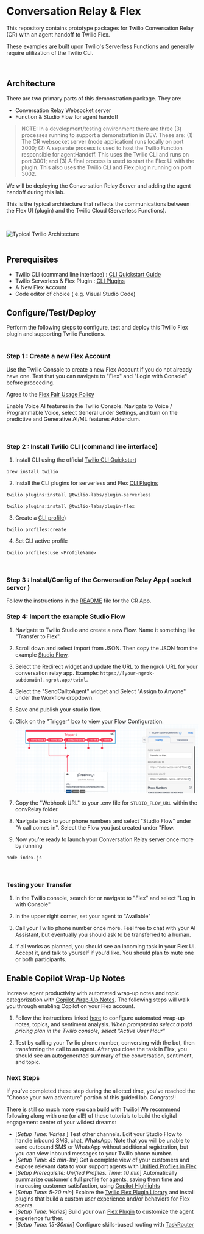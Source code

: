 # Conversation Relay & Flex

This repository contains prototype packages for Twilio Conversation Relay (CR) with an agent handoff to Twilio Flex.

These examples are built upon Twilio's Serverless Functions and generally require utilization of the Twilio CLI.

&nbsp;

## Architecture

There are two primary parts of this demonstration package.  They are:
- Conversation Relay Websocket server 
- Function & Studio Flow for agent handoff 

>NOTE: In a development/testing environment there are three (3) processes running to support a demonstration in DEV.  These are: (1) The CR websocket server (node application) runs locally on port 3000; (2) A separate process is used to host the Twilio Function responsible for agentHandoff.  This uses the Twilio CLI and runs on port 3001; and (3) A final process is used to start the Flex UI with the plugin.  This also uses the Twilio CLI and Flex plugin running on port 3002.

We will be deploying the Conversation Relay Server and adding the agent handoff during this lab. 

This is the typical architecture that reflects the communications between the Flex UI (plugin) and the Twilio Cloud (Serverless Functions).

&nbsp;

![Typical Twilio Architecture](/images/convRelayFlexArch.jpg)  
&nbsp;

## Prerequisites

- Twilio CLI (command line interface) : [CLI Quickstart Guide](https://www.twilio.com/docs/twilio-cli/quickstart)
- Twilio Serverless & Flex Plugin : [CLI Plugins](https://www.twilio.com/docs/twilio-cli/plugins)
- A New Flex Account
- Code editor of choice ( e.g. Visual Studio Code)


## Configure/Test/Deploy

Perform the following steps to configure, test and deploy this Twilio Flex plugin and supporting Twilio Functions.  
&nbsp;

### Step 1 : Create a new Flex Account

Use the Twilio Console to create a new Flex Account if you do not already have one. Test that you can navigate to "Flex" and "Login with Console" before proceeding. 

Agree to the [Flex Fair Usage Policy](https://www.twilio.com/console/flex/fair-usage-policy)

Enable Voice AI features in the Twilio Console. Navigate to Voice / Programmable Voice, select General under Settings, and turn on the predictive and Generative AI/ML features Addendum.

&nbsp;

### Step 2 : Install Twilio CLI (command line interface)


1. Install CLI using the official [Twilio CLI Quickstart](https://www.twilio.com/docs/twilio-cli/quickstart)
```
brew install twilio
```
2. Install the CLI plugins for serverless and Flex [CLI Plugins](https://www.twilio.com/docs/twilio-cli/plugins)
```
twilio plugins:install @twilio-labs/plugin-serverless
```
```
twilio plugins:install @twilio-labs/plugin-flex
```
3. Create a [CLI profile](https://www.twilio.com/docs/twilio-cli/general-usage))

```
twilio profiles:create
```

4. Set CLI active profile

```
twilio profiles:use <ProfileName>
```

&nbsp;

### Step 3 : Install/Config of the Conversation Relay App ( socket server )

Follow the instructions in the [README](/apps/convRelayApp/README.md) file for the CR App.
 
 ### Step 4: Import the example Studio Flow 

1. Navigate to Twilio Studio and create a new Flow. Name it something like "Transfer to Flex".

2. Scroll down and select import from JSON. Then copy the JSON from the example [Studio Flow](/docs/studio.json).

3. Select the Redirect widget and update the URL to the ngrok URL for your conversation relay app. Example: `https://[your-ngrok-subdomain].ngrok.app/twiml`.

4. Select the "SendCalltoAgent" widget and Select "Assign to Anyone" under the Workflow dropdown. 

5. Save and publish your studio flow. 

6. Click on the "Trigger" box to view your Flow Configuration. 
![FlowConfiguration](images/FlowConfiguration.png)

7. Copy the "Webhook URL" to your .env file for `STUDIO_FLOW_URL` within the convRelay folder. 

8. Navigate back to your phone numbers and select "Studio Flow" under "A call comes in". Select the Flow you just created under "Flow. 

9. Now you're ready to launch your Conversation Relay server once more by running 
```
node index.js
```

&nbsp;

### Testing your Transfer

1. In the Twilio console, search for or navigate to "Flex" and select "Log in with Console"

2. In the upper right corner, set your agent to "Available"

3. Call your Twilio phone number once more. Feel free to chat with your AI Assistant, but eventually you should ask to be transferred to a human. 

4. If all works as planned, you should see an incoming task in your Flex UI. Accept it, and talk to yourself if you'd like. You should plan to mute one or both participants. 

## Enable Copilot Wrap-Up Notes
Increase agent productivity with automated wrap-up notes and topic categorization with [Copilot Wrap-Up Notes](https://www.twilio.com/docs/flex/admin-guide/setup/copilot/setup). The following steps will walk you through enabling Copilot on your Flex account.

1. Follow the instructions linked [here](https://www.twilio.com/docs/flex/admin-guide/setup/copilot/setup#configure-wrap-up-notes) to configure automated wrap-up notes, topics, and sentiment analysis. *When prompted to select a paid pricing plan in the Twilio console, select "Active User Hour"*

2. Test by calling your Twilio phone number, conversing with the bot, then transferring the call to an agent. After you close the task in Flex, you should see an autogenerated summary of the conversation, sentiment, and topic. 


### Next Steps

If you've completed these step during the allotted time, you've reached the "Choose your own adventure" portion of this guided lab. Congrats!! 

There is still so much more you can build with Twilio! We recommend following along with one (or all!) of these tutorials to build the digital engagement center of your wildest dreams: 
* [*Setup Time: Varies* ] Test other channels. Edit your Studio Flow to handle inbound SMS, chat, WhatsApp. Note that you will be unable to send outbound SMS or WhatsApp without additional registration, but you can view inbound messages to your Twilio phone number.
* [*Setup Time: 45 min-1hr*] Get a complete view of your customers and expose relevant data to your support agents with [Unified Profiles in Flex](https://www.twilio.com/docs/flex/admin-guide/setup/unified-profiles/setup#set-up-unified-profiles-in-flex)
* [*Setup Prerequisite: Unified Profiles. Time: 10 min*] Automatically summarize customer's full profile for agents, saving them time and increasing customer satisfaction, using [Copilot Highlights](https://www.twilio.com/docs/flex/admin-guide/setup/copilot/highlights)
* [*Setup Time: 5-20 min*] Explore the [Twilio Flex Plugin Library](https://flex.twilio.com/admin/plugins/library/) and install plugins that build a custom user experience and/or behaviors for Flex agents. 
* [*Setup Time: Varies*] Build your own [Flex Plugin](https://www.twilio.com/docs/flex/quickstart/getting-started-plugin) to customize the agent experience further. 
* [*Setup Time: 15-30min*] Configure skills-based routing with [TaskRouter](https://www.twilio.com/docs/flex/onboarding-guide/configure-skill-based-routing)
